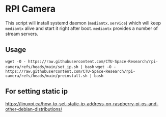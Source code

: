# RPI Camera
This script will install systemd daemon (`mediamtx.service`) which will keep `mediamtx` alive and start it right after boot. `mediamtx` provides a number of stream servers.

## Usage
```wget -O - https://raw.githubusercontent.com/CTU-Space-Research/rpi-camera/refs/heads/main/set_ip.sh | bash```
```wget -O - https://raw.githubusercontent.com/CTU-Space-Research/rpi-camera/refs/heads/main/preinstall.sh | bash```

## For setting static ip
<https://linuxpi.ca/how-to-set-static-ip-address-on-raspberry-pi-os-and-other-debian-distributions/>
